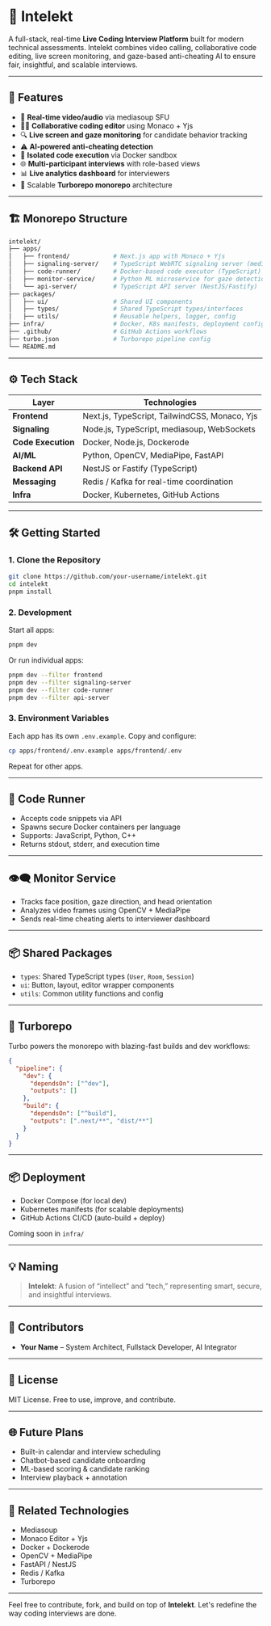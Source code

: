 # 🧠 Intelekt

A full-stack, real-time **Live Coding Interview Platform** built for modern technical assessments. Intelekt combines video calling, collaborative code editing, live screen monitoring, and gaze-based anti-cheating AI to ensure fair, insightful, and scalable interviews.

---

## 🚀 Features

- 🎥 **Real-time video/audio** via mediasoup SFU
- 🧑‍💻 **Collaborative coding editor** using Monaco + Yjs
- 🔍 **Live screen and gaze monitoring** for candidate behavior tracking
- ⚠️ **AI-powered anti-cheating detection**
- 🧪 **Isolated code execution** via Docker sandbox
- 🌐 **Multi-participant interviews** with role-based views
- 📊 **Live analytics dashboard** for interviewers
- 🧱 Scalable **Turborepo monorepo** architecture

---

## 🏗️ Monorepo Structure

```bash
intelekt/
├── apps/
│   ├── frontend/            # Next.js app with Monaco + Yjs
│   ├── signaling-server/    # TypeScript WebRTC signaling server (mediasoup)
│   ├── code-runner/         # Docker-based code executor (TypeScript)
│   ├── monitor-service/     # Python ML microservice for gaze detection
│   └── api-server/          # TypeScript API server (NestJS/Fastify)
├── packages/
│   ├── ui/                  # Shared UI components
│   ├── types/               # Shared TypeScript types/interfaces
│   ├── utils/               # Reusable helpers, logger, config
├── infra/                   # Docker, K8s manifests, deployment config
├── .github/                 # GitHub Actions workflows
├── turbo.json               # Turborepo pipeline config
└── README.md
```

---

## ⚙️ Tech Stack

| Layer              | Technologies                                  |
| ------------------ | --------------------------------------------- |
| **Frontend**       | Next.js, TypeScript, TailwindCSS, Monaco, Yjs |
| **Signaling**      | Node.js, TypeScript, mediasoup, WebSockets    |
| **Code Execution** | Docker, Node.js, Dockerode                    |
| **AI/ML**          | Python, OpenCV, MediaPipe, FastAPI            |
| **Backend API**    | NestJS or Fastify (TypeScript)                |
| **Messaging**      | Redis / Kafka for real-time coordination      |
| **Infra**          | Docker, Kubernetes, GitHub Actions            |

---

## 🛠️ Getting Started

### 1. Clone the Repository

```bash
git clone https://github.com/your-username/intelekt.git
cd intelekt
pnpm install
```

### 2. Development

Start all apps:

```bash
pnpm dev
```

Or run individual apps:

```bash
pnpm dev --filter frontend
pnpm dev --filter signaling-server
pnpm dev --filter code-runner
pnpm dev --filter api-server
```

### 3. Environment Variables

Each app has its own `.env.example`. Copy and configure:

```bash
cp apps/frontend/.env.example apps/frontend/.env
```

Repeat for other apps.

---

## 🧪 Code Runner

* Accepts code snippets via API
* Spawns secure Docker containers per language
* Supports: JavaScript, Python, C++
* Returns stdout, stderr, and execution time

---

## 👁️‍🗨️ Monitor Service

* Tracks face position, gaze direction, and head orientation
* Analyzes video frames using OpenCV + MediaPipe
* Sends real-time cheating alerts to interviewer dashboard

---

## 📦 Shared Packages

* `types`: Shared TypeScript types (`User`, `Room`, `Session`)
* `ui`: Button, layout, editor wrapper components
* `utils`: Common utility functions and config

---

## 🧱 Turborepo

Turbo powers the monorepo with blazing-fast builds and dev workflows:

```json
{
  "pipeline": {
    "dev": {
      "dependsOn": ["^dev"],
      "outputs": []
    },
    "build": {
      "dependsOn": ["^build"],
      "outputs": [".next/**", "dist/**"]
    }
  }
}
```

---

## 📦 Deployment

* Docker Compose (for local dev)
* Kubernetes manifests (for scalable deployments)
* GitHub Actions CI/CD (auto-build + deploy)

Coming soon in `infra/`

---

## 💡 Naming

> **Intelekt**: A fusion of “intellect” and “tech,” representing smart, secure, and insightful interviews.

---

## 👥 Contributors

* **Your Name** – System Architect, Fullstack Developer, AI Integrator

---

## 📄 License

MIT License. Free to use, improve, and contribute.

---

## 🌐 Future Plans

* Built-in calendar and interview scheduling
* Chatbot-based candidate onboarding
* ML-based scoring & candidate ranking
* Interview playback + annotation

---

## 🧩 Related Technologies

* Mediasoup
* Monaco Editor + Yjs
* Docker + Dockerode
* OpenCV + MediaPipe
* FastAPI / NestJS
* Redis / Kafka
* Turborepo

---

Feel free to contribute, fork, and build on top of **Intelekt**. Let's redefine the way coding interviews are done.